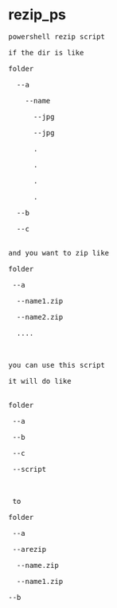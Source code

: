 # rezip_ps
<pre>
powershell rezip script<br/>
if the dir is like<br/>
folder<br/>
  --a<br/>
    --name<br/>
      --jpg<br/>
      --jpg<br/>
      .<br/>
      .<br/>
      .<br/>
      .<br/>
  --b<br/>
  --c<br/>
  
and you want to zip like<br/>
folder<br/>
 --a<br/>
  --name1.zip<br/>
  --name2.zip<br/>
  ....<br/>


you can use this script<br/>
it will do like<br/>

folder<br/>
 --a<br/>
 --b<br/>
 --c<br/>
 --script<br/>
 
 
 to <br/>
folder<br/>
 --a<br/>
 --arezip<br/>
  --name.zip<br/>
  --name1.zip<br/>
--b<br/>
</pre>
